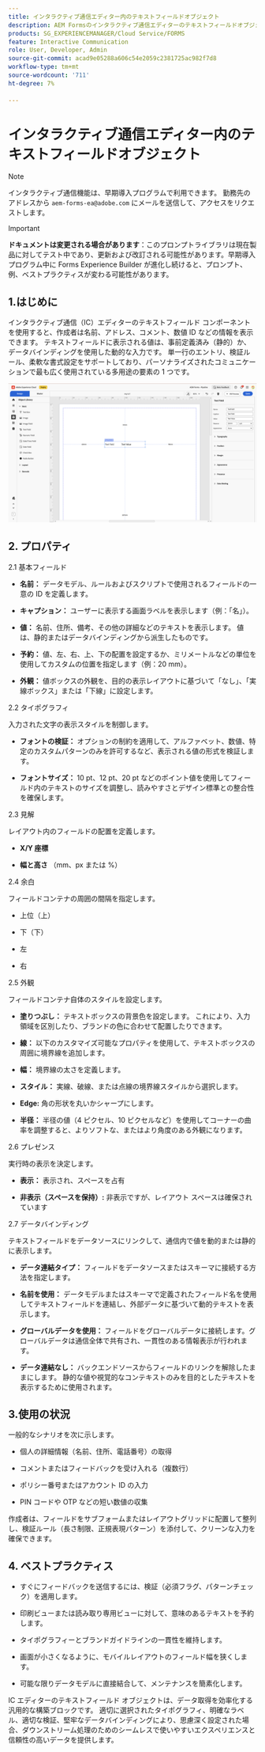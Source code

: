 ```yaml
---
title: インタラクティブ通信エディター内のテキストフィールドオブジェクト
description: AEM Formsのインタラクティブ通信エディターのテキストフィールドオブジェクトを使用すると、作成者は名前、アドレス、コメント、数値 ID などの情報を表示できます。
products: SG_EXPERIENCEMANAGER/Cloud Service/FORMS
feature: Interactive Communication
role: User, Developer, Admin
source-git-commit: acad9e05288a606c54e2059c2381725ac982f7d8
workflow-type: tm+mt
source-wordcount: '711'
ht-degree: 7%

---
```



# インタラクティブ通信エディター内のテキストフィールドオブジェクト

>[!NOTE]
>
> インタラクティブ通信機能は、早期導入プログラムで利用できます。 勤務先のアドレスから `aem-forms-ea@adobe.com` にメールを送信して、アクセスをリクエストします。

>[!IMPORTANT]
>
> **ドキュメントは変更される場合があります**：このプロンプトライブラリは現在製品に対してテスト中であり、更新および改訂される可能性があります。早期導入プログラム中に Forms Experience Builder が進化し続けると、プロンプト、例、ベストプラクティスが変わる可能性があります。

## 1.はじめに

インタラクティブ通信（IC）エディターのテキストフィールド コンポーネントを使用すると、作成者は名前、アドレス、コメント、数値 ID などの情報を表示できます。 テキストフィールドに表示される値は、事前定義済み（静的）か、データバインディングを使用した動的な入力です。 単一行のエントリ、検証ルール、柔軟な書式設定をサポートしており、パーソナライズされたコミュニケーションで最も広く使用されている多用途の要素の 1 つです。

![IC 文書の検索 ](/help/forms/interactive-communication/assets/textfield.png)

## &#x200B;2. プロパティ

2.1 基本フィールド

- **名前：** データモデル、ルールおよびスクリプトで使用されるフィールドの一意の ID を定義します。

- **キャプション：** ユーザーに表示する画面ラベルを表示します（例：「名」）。

- **値：** 名前、住所、備考、その他の詳細などのテキストを表示します。 値は、静的またはデータバインディングから派生したものです。

- **予約：** 値、左、右、上、下の配置を設定するか、ミリメートルなどの単位を使用してカスタムの位置を指定します（例：20 mm）。

- **外観：** 値ボックスの外観を、目的の表示レイアウトに基づいて「なし」、「実線ボックス」または「下線」に設定します。

2.2 タイポグラフィ

入力された文字の表示スタイルを制御します。

- **フォントの検証：** オプションの制約を適用して、アルファベット、数値、特定のカスタムパターンのみを許可するなど、表示される値の形式を検証します。

- **フォントサイズ：** 10 pt、12 pt、20 pt などのポイント値を使用してフィールド内のテキストのサイズを調整し、読みやすさとデザイン標準との整合性を確保します。

2.3 見解

レイアウト内のフィールドの配置を定義します。

- **X/Y 座標**

- **幅と高さ** （mm、px または %）

2.4 余白

フィールドコンテナの周囲の間隔を指定します。

- 上位（上）

- 下（下）

- 左

- 右

2.5 外観

フィールドコンテナ自体のスタイルを設定します。

- **塗りつぶし：** テキストボックスの背景色を設定します。 これにより、入力領域を区別したり、ブランドの色に合わせて配置したりできます。

- **線：** 以下のカスタマイズ可能なプロパティを使用して、テキストボックスの周囲に境界線を追加します。

- **幅：** 境界線の太さを定義します。

- **スタイル：** 実線、破線、または点線の境界線スタイルから選択します。

- **Edge:** 角の形状を丸いかシャープにします。

- **半径：** 半径の値（4 ピクセル、10 ピクセルなど）を使用してコーナーの曲率を調整すると、よりソフトな、またはより角度のある外観になります。

2.6 プレゼンス

実行時の表示を決定します。

- **表示：** 表示され、スペースを占有

- **非表示（スペースを保持）:** 非表示ですが、レイアウト スペースは確保されています

2.7 データバインディング

テキストフィールドをデータソースにリンクして、通信内で値を動的または静的に表示します。

- **データ連結タイプ：** フィールドをデータソースまたはスキーマに接続する方法を指定します。

- **名前を使用：** データモデルまたはスキーマで定義されたフィールド名を使用してテキストフィールドを連結し、外部データに基づいて動的テキストを表示します。

- **グローバルデータを使用：** フィールドをグローバルデータに接続します。グローバルデータは通信全体で共有され、一貫性のある情報表示が行われます。

- **データ連結なし：** バックエンドソースからフィールドのリンクを解除したままにします。 静的な値や視覚的なコンテキストのみを目的としたテキストを表示するために使用されます。

## 3.使用の状況

一般的なシナリオを次に示します。

- 個人の詳細情報（名前、住所、電話番号）の取得

- コメントまたはフィードバックを受け入れる（複数行）

- ポリシー番号またはアカウント ID の入力

- PIN コードや OTP などの短い数値の収集

作成者は、フィールドをサブフォームまたはレイアウトグリッドに配置して整列し、検証ルール（長さ制限、正規表現パターン）を添付して、クリーンな入力を確保できます。

## &#x200B;4. ベストプラクティス

- すぐにフィードバックを送信するには、検証（必須フラグ、パターンチェック）を適用します。

- 印刷ビューまたは読み取り専用ビューに対して、意味のあるテキストを予約します。

- タイポグラフィーとブランドガイドラインの一貫性を維持します。

- 画面が小さくなるように、モバイルレイアウトのフィールド幅を狭くします。

- 可能な限りデータモデルに直接結合して、メンテナンスを簡素化します。

IC エディターのテキストフィールド オブジェクトは、データ取得を効率化する汎用的な構築ブロックです。 適切に選択されたタイポグラフィ、明確なラベル、適切な検証、堅牢なデータバインディングにより、思慮深く設定された場合、ダウンストリーム処理のためのシームレスで使いやすいエクスペリエンスと信頼性の高いデータを提供します。


